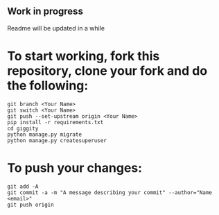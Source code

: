## Work in progress

Readme will be updated in a while

# To start working, fork this repository, clone your fork and do the following:

    git branch <Your Name>
    git switch <Your Name>
    git push --set-upstream origin <Your Name>
    pip install -r requirements.txt
    cd giggity
    python manage.py migrate
    python manage.py createsuperuser

# To push your changes:
    git add -A
    git commit -a -m "A message describing your commit" --author="Name <email>"
    git push origin
